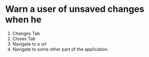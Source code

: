 # Warn a user of unsaved changes when he

1. Changes Tab
2. Closes Tab
3. Navigate to a url
4. Navigate to some other part of the application.
